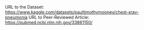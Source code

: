 URL to the Dataset: https://www.kaggle.com/datasets/paultimothymooney/chest-xray-pneumonia
URL to Peer-Reviewed Article: https://pubmed.ncbi.nlm.nih.gov/33861150/
